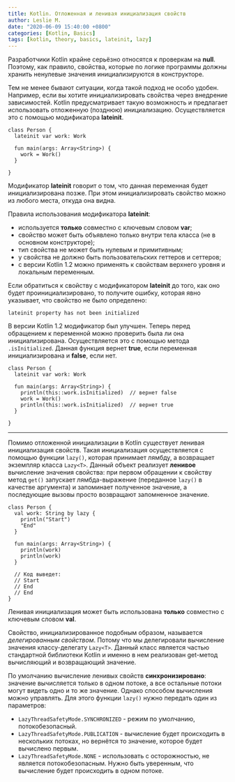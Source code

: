 ```yaml
---
title: Kotlin. Отложенная и ленивая инициализация свойств
author: Leslie M.
date: "2020-06-09 15:40:00 +0800"
categories: [Kotlin, Basics]
tags: [kotlin, theory, basics, lateinit, lazy]
---
```


Разработчики Kotlin крайне серьёзно относятся к проверкам на **null**. Поэтому,
как правило, свойства, которые по логике программы должны хранить ненулевые
значения инициализируются в конструкторе.

Тем не менее бывают ситуации, когда такой подход не особо удобен. Например,
если вы хотите инициализировать свойства через внедрение зависимостей. Kotlin
предусматривает такую возможность и предлагает использовать отложенную (позднюю)
инициализацию. Осуществляется это с помощью модификатора **lateinit**.

```
class Person {
  lateinit var work: Work

  fun main(args: Array<String>) {
    work = Work()
  }

}
```

Модификатор **lateinit** говорит о том, что данная переменная будет
инициализирована позже. При этом инициализировать свойство можно из любого места,
откуда она видна.

Правила использования модификатора **lateinit**:
- используется **только** совместно с ключевым словом **var**;
- свойство может быть объявлено только внутри тела класса (не в основном конструкторе);
- тип свойства не может быть нулевым и примитивным;
- у свойства не должно быть пользовательских геттеров и сеттеров;
- с версии Kotlin 1.2 можно применять к свойствам верхнего уровня и локальным переменным.

Если обратиться к свойству с модификатором **lateinit** до того, как оно будет
проинициализировано, то получите ошибку, которая явно указывает, что свойство не
было определено:

```
lateinit property has not been initialized
```

В версии Kotlin 1.2 модификатор был улучшен. Теперь перед обращением к переменной
можно проверить была ли она инициализирована. Осуществляется это с помощью метода
`.isInitialized`. Данная функция вернет **true**, если переменная
инициализирована и **false**, если нет.

```
class Person {
  lateinit var work: Work

  fun main(args: Array<String>) {
    println(this::work.isInitialized)  // вернет false
    work = Work()
    println(this::work.isInitialized)  // вернет true
  }

}
```

***

Помимо отложенной инициализации в Kotlin существует ленивая инициализация
свойств. Такая инициализация осуществляется с помощью функции `lazy()`, которая
принимает лямбду, а возвращает экземпляр класса `Lazy<T>`. Данный объект
реализует **ленивое** вычисление значения свойства: при первом обращении к
свойству метод `get()` запускает лямбда-выражение (переданное `lazy()` в качестве
аргумента) и запоминает полученное значение, а последующие вызовы просто
возвращают запомненное значение.

```
class Person {
  val work: String by lazy {
    println("Start")
    "End"
  }

  fun main(args: Array<String>) {
    println(work)
    println(work)
  }

  // Код выведет:
  // Start
  // End
  // End
}
```

Ленивая инициализация может быть использована **только** совместно с ключевым
словом **val**.

Свойство, инициализированное подобным образом, называется _делегированным
свойством_. Потому что мы делегировали вычисление значения классу-делегату
`Lazy<T>`. Данный класс является частью стандартной библиотеки Kotlin и именно в
нем реализован get-метод вычисляющий и возвращающий значение.

По умолчанию вычисление ленивых свойств **синхронизировано**: значение
вычисляется только в одном потоке, а все остальные потоки могут видеть одно и то
же значение. Однако способом вычисления можно управлять. Для этого функции
`lazy()` нужно передать один из параметров:
- `LazyThreadSafetyMode.SYNCHRONIZED` - режим по умолчанию, потокобезопасный.
- `LazyThreadSafetyMode.PUBLICATION` - вычисление будет происходить в нескольких
  потоках, но вернётся то значение, которое будет вычислено первым.
- `LazyThreadSafetyMode.NONE` - использовать с осторожностью, не является
  потокобезопасным. Нужно быть уверенным, что вычисление будет происходить в
  одном потоке.
